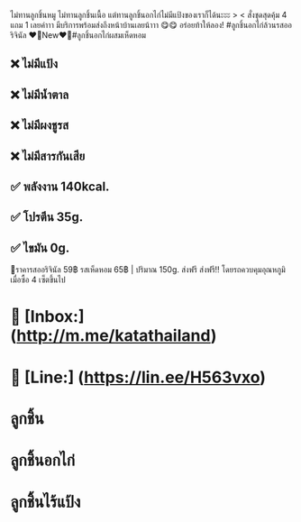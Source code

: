 ไม่ทานลูกชิ้นหมู ไม่ทานลูกชิ้นเนื้อ แต่ทานลูกชิ้นอกไก่ไม่มีแป้งของเราก็ได้นะะะ > <
สั่งชุดสุดคุ้ม 4 แถม 1 เลยค่าาา มีบริการพร้อมส่งถึงหน้าบ้านเลยน้าาา 😋😋
อร่อยท้าให้ลอง! #ลูกชิ้นอกไก่ล้วนรสออริจินัล ❤️‍🔥New❤️‍🔥#ลูกชิ้นอกไก่ผสมเห็ดหอม


## ❌ ไม่มีแป้ง
## ❌ ไม่มีน้ำตาล
## ❌ ไม่มีผงชูรส
## ❌ ไม่มีสารกันเสีย
## ✅ พลังงาน 140kcal.
## ✅ โปรตีน 35g.
## ✅ ไขมัน 0g.


🛒ราคารสออริจินัล 59฿ รสเห็ดหอม 65฿ | ปริมาณ 150g.
ส่งฟรี ส่งฟรี‼️ โดยรถควบคุมอุณหภูมิ เมื่อซื้อ 4 เซ็ตขึ้นไป
# 📨 [Inbox:] (http://m.me/katathailand)
# 💚 [Line:] (https://lin.ee/H563vxo)
# ลูกชิ้น

# ลูกชิ้นอกไก่

# ลูกชิ้นไร้แป้ง
